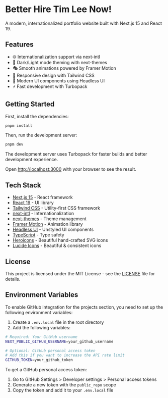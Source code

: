# Better Hire Tim Lee Now!

A modern, internationalized portfolio website built with Next.js 15 and React 19.

## Features

- 🌐 Internationalization support via next-intl
- 🎨 Dark/Light mode theming with next-themes
- 🎭 Smooth animations powered by Framer Motion
- 📱 Responsive design with Tailwind CSS
- 🧩 Modern UI components using Headless UI
- ⚡ Fast development with Turbopack

## Getting Started

First, install the dependencies:

```bash
pnpm install
```

Then, run the development server:

```bash
pnpm dev
```

The development server uses Turbopack for faster builds and better development experience.

Open [http://localhost:3000](http://localhost:3000) with your browser to see the result.

## Tech Stack

- [Next.js 15](https://nextjs.org/) - React framework
- [React 19](https://react.dev/) - UI library
- [Tailwind CSS](https://tailwindcss.com/) - Utility-first CSS framework
- [next-intl](https://next-intl-docs.vercel.app/) - Internationalization
- [next-themes](https://github.com/pacocoursey/next-themes) - Theme management
- [Framer Motion](https://www.framer.com/motion/) - Animation library
- [Headless UI](https://headlessui.com/) - Unstyled UI components
- [TypeScript](https://www.typescriptlang.org/) - Type safety
- [Heroicons](https://heroicons.com/) - Beautiful hand-crafted SVG icons
- [Lucide Icons](https://lucide.dev/) - Beautiful & consistent icons

## License

This project is licensed under the MIT License - see the [LICENSE](LICENSE) file for details.

## Environment Variables

To enable GitHub integration for the projects section, you need to set up the following environment variables:

1. Create a `.env.local` file in the root directory
2. Add the following variables:

```bash
# Required: Your GitHub username
NEXT_PUBLIC_GITHUB_USERNAME=your_github_username

# Optional: GitHub personal access token
# Add this if you want to increase the API rate limit
GITHUB_TOKEN=your_github_token
```

To get a GitHub personal access token:

1. Go to GitHub Settings > Developer settings > Personal access tokens
2. Generate a new token with the `public_repo` scope
3. Copy the token and add it to your `.env.local` file
